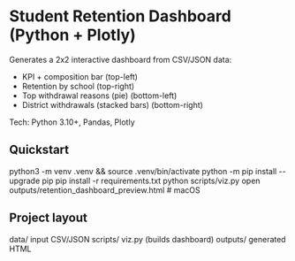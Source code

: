 # Student Retention Dashboard (Python + Plotly)

Generates a 2x2 interactive dashboard from CSV/JSON data:
- KPI + composition bar (top-left)
- Retention by school (top-right)
- Top withdrawal reasons (pie) (bottom-left)
- District withdrawals (stacked bars) (bottom-right)

Tech: Python 3.10+, Pandas, Plotly

## Quickstart
python3 -m venv .venv && source .venv/bin/activate
python -m pip install --upgrade pip
pip install -r requirements.txt
python scripts/viz.py
open outputs/retention_dashboard_preview.html  # macOS

## Project layout
data/      input CSV/JSON
scripts/   viz.py (builds dashboard)
outputs/   generated HTML
